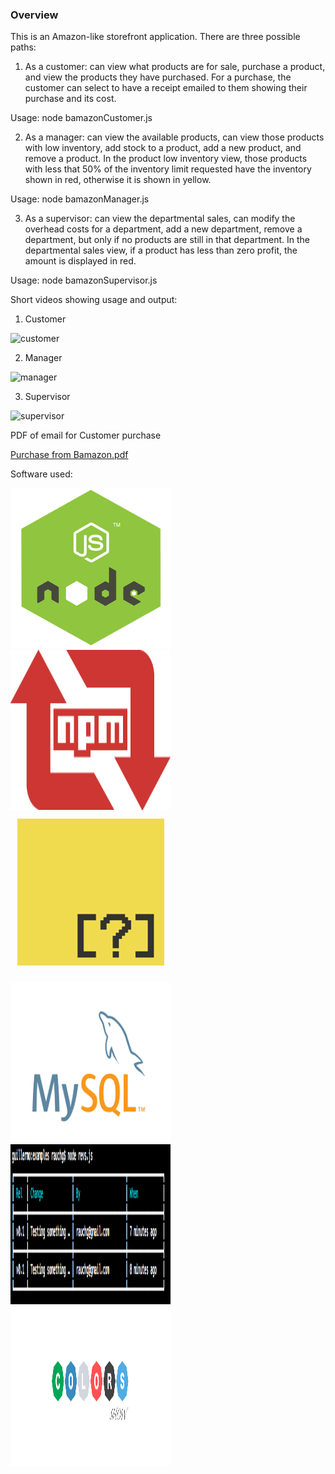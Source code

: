 ### Overview

This is an Amazon-like storefront application. There are three possible paths:

1. As a customer:   can view what products are for sale, purchase a product, and view the products they have purchased.  For a purchase, the customer can select to have a receipt emailed to them showing their purchase and its cost.

Usage: node bamazonCustomer.js

2. As a manager:    can view the available products, can view those products with low inventory, add stock to a product, add a new product, and remove a product. In the product low inventory view, those products with less that 50% of the inventory limit requested have the inventory shown in red, otherwise it is shown in yellow. 

Usage: node bamazonManager.js 

3. As a supervisor: can view the departmental sales, can modify the overhead costs for a department, add a new department, remove a  department, but only if no products are still in that department. In the departmental sales view, if a product has less than zero profit, the amount is displayed in red.

Usage: node bamazonSupervisor.js

Short videos showing usage and output:

1. Customer

![customer](https://user-images.githubusercontent.com/33644735/39631768-1dc37760-4f81-11e8-8e1f-faab77eb2e67.gif)

2. Manager

![manager](https://user-images.githubusercontent.com/33644735/39632279-9db3ab10-4f82-11e8-8c5f-06387bda18e1.gif)

3. Supervisor

![supervisor](https://user-images.githubusercontent.com/33644735/39631985-ca4380f2-4f81-11e8-917c-5ee2bae721d5.gif)

PDF of email for Customer purchase

[Purchase from Bamazon.pdf](https://github.com/JohnRThurlby/Bamazon/files/1974725/Purchase.from.Bamazon.pdf)


Software used: 

<img src="/nodejs_logo.png" width="256" height="256" title="NodeJS"><img src="/npm-logo.png" width="256" height="256" title="Node Package Manager"><img src="/inquirer.png" width="256" height="256" title="Inquirer">

<img src="/mysql.png" width="256" height="256" title="MySQL"><img src="/cli-tables.png" width="256" height="256" title="CLI Tables"><img src="/colors.png" width="256" height="256" title="Colors">

